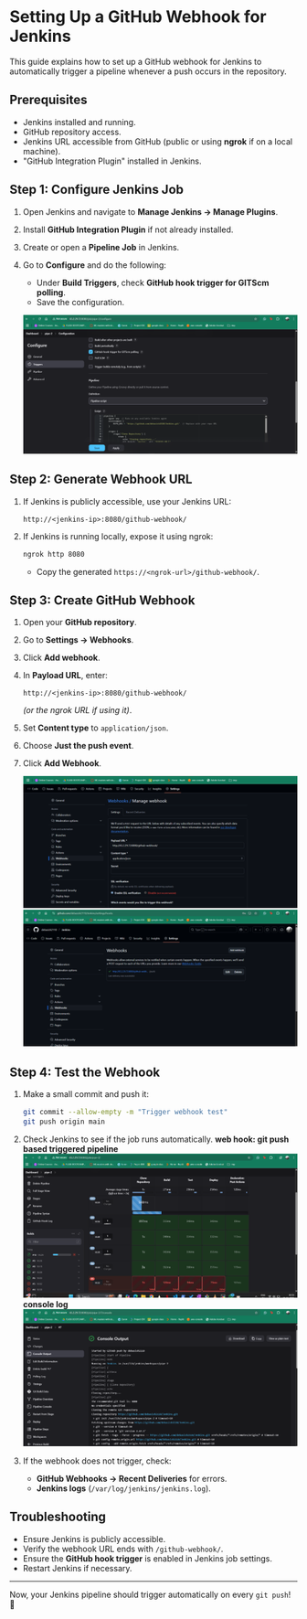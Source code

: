 # Setting Up a GitHub Webhook for Jenkins

This guide explains how to set up a GitHub webhook for Jenkins to automatically trigger a pipeline whenever a push occurs in the repository.

## Prerequisites
- Jenkins installed and running.
- GitHub repository access.
- Jenkins URL accessible from GitHub (public or using **ngrok** if on a local machine).
- "GitHub Integration Plugin" installed in Jenkins.

## Step 1: Configure Jenkins Job
1. Open Jenkins and navigate to **Manage Jenkins → Manage Plugins**.
2. Install **GitHub Integration Plugin** if not already installed.
3. Create or open a **Pipeline Job** in Jenkins.
4. Go to **Configure** and do the following:
   - Under **Build Triggers**, check **GitHub hook trigger for GITScm polling**.
   - Save the configuration.

   ![Jenkins Webhook Configuration](../images/pipeline_configuration_for_jenkins_webhook.png)


## Step 2: Generate Webhook URL
1. If Jenkins is publicly accessible, use your Jenkins URL:
   ```
   http://<jenkins-ip>:8080/github-webhook/
   ```
2. If Jenkins is running locally, expose it using ngrok:
   ```sh
   ngrok http 8080
   ```
   - Copy the generated `https://<ngrok-url>/github-webhook/`.

## Step 3: Create GitHub Webhook
1. Open your **GitHub repository**.
2. Go to **Settings → Webhooks**.
3. Click **Add webhook**.
4. In **Payload URL**, enter:
   ```
   http://<jenkins-ip>:8080/github-webhook/
   ```
   *(or the ngrok URL if using it)*.
5. Set **Content type** to `application/json`.
6. Choose **Just the push event**.
7. Click **Add Webhook**.

    ![GitHub repo WebHook setting](../images/github_repo_webhook_setting.png)
    ![GitHub repo List of WebHooks](../images/github_webhook.png)

## Step 4: Test the Webhook
1. Make a small commit and push it:
   ```sh
   git commit --allow-empty -m "Trigger webhook test"
   git push origin main
   ```
2. Check Jenkins to see if the job runs automatically.
    **web hook: git push based triggered pipeline**
    ![Jenkins pipelines](../images/git_push_trigger_pipeline.png)
    **console log**
    ![Jenkins Console log](../images/github_webhook_jenkins_console_log.png)

3. If the webhook does not trigger, check:
   - **GitHub Webhooks → Recent Deliveries** for errors.
   - **Jenkins logs** (`/var/log/jenkins/jenkins.log`).

## Troubleshooting
- Ensure Jenkins is publicly accessible.
- Verify the webhook URL ends with `/github-webhook/`.
- Ensure the **GitHub hook trigger** is enabled in Jenkins job settings.
- Restart Jenkins if necessary.

---
Now, your Jenkins pipeline should trigger automatically on every `git push`! 🚀
